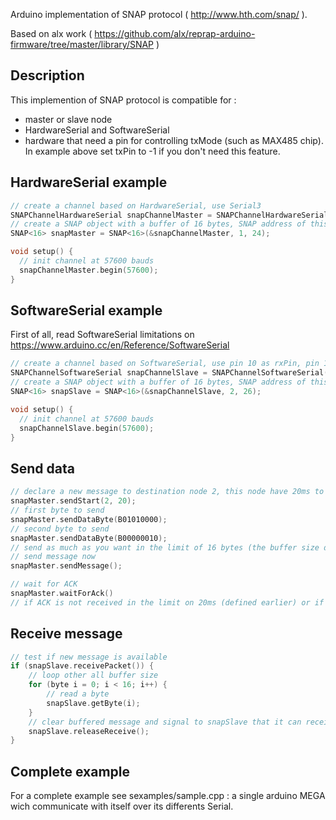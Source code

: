 Arduino implementation of SNAP protocol ( http://www.hth.com/snap/ ).

Based on alx work ( https://github.com/alx/reprap-arduino-firmware/tree/master/library/SNAP )


## Description
This implemention of SNAP protocol is compatible for :
 * master or slave node
 * HardwareSerial and SoftwareSerial
 * hardware that need a pin for controlling txMode (such as MAX485 chip). In example above set txPin to -1 if you don't need this feature.

## HardwareSerial example
```cpp
// create a channel based on HardwareSerial, use Serial3
SNAPChannelHardwareSerial snapChannelMaster = SNAPChannelHardwareSerial(&Serial3);
// create a SNAP object with a buffer of 16 bytes, SNAP address of this node is 1, use pin 24 as txMode pin (this pin is set to HIGH when transmitting)
SNAP<16> snapMaster = SNAP<16>(&snapChannelMaster, 1, 24);

void setup() {
  // init channel at 57600 bauds
  snapChannelMaster.begin(57600);
}
```

## SoftwareSerial example
First of all, read SoftwareSerial limitations on https://www.arduino.cc/en/Reference/SoftwareSerial
```cpp
// create a channel based on SoftwareSerial, use pin 10 as rxPin, pin 11 as txPin
SNAPChannelSoftwareSerial snapChannelSlave = SNAPChannelSoftwareSerial(10, 11);
// create a SNAP object with a buffer of 16 bytes, SNAP address of this node is 2, use pin 26 as txMode pin
SNAP<16> snapSlave = SNAP<16>(&snapChannelSlave, 2, 26);

void setup() {
  // init channel at 57600 bauds
  snapChannelSlave.begin(57600);
}
```

## Send data
```cpp
// declare a new message to destination node 2, this node have 20ms to send back an ACK
snapMaster.sendStart(2, 20);
// first byte to send
snapMaster.sendDataByte(B01010000);
// second byte to send
snapMaster.sendDataByte(B00000010);
// send as much as you want in the limit of 16 bytes (the buffer size defined earlier)
// send message now
snapMaster.sendMessage();

// wait for ACK
snapMaster.waitForAck()
// if ACK is not received in the limit on 20ms (defined earlier) or if NACK is received, message will be resend up to 2 times
```

## Receive message
```cpp
// test if new message is available
if (snapSlave.receivePacket()) {
	// loop other all buffer size
	for (byte i = 0; i < 16; i++) {
    	// read a byte
        snapSlave.getByte(i);
    }
    // clear buffered message and signal to snapSlave that it can receive another message
    snapSlave.releaseReceive();
}
```

## Complete example
For a complete example see sexamples/sample.cpp : a single arduino MEGA wich communicate with itself over its differents Serial.
